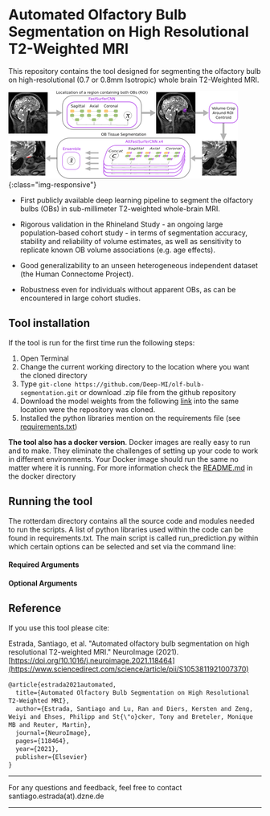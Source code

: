# Automated Olfactory Bulb Segmentation on High Resolutional T2-Weighted MRI


This repository contains the tool designed for segmenting the olfactory bulb on high-resolutional (0.7 or 0.8mm Isotropic) whole brain T2-Weighted MRI.

![](/images/pipeline.png){:class="img-responsive"}

* First publicly available deep learning pipeline to segment the olfactory bulbs (OBs) in sub-millimeter T2-weighted whole-brain MRI.

* Rigorous validation in the Rhineland Study - an ongoing large population-based cohort study - in terms of segmentation accuracy, stability and reliability of volume estimates, as well as sensitivity to replicate known OB volume associations (e.g. age effects).

* Good generalizability to an unseen heterogeneous independent dataset (the Human Connectome Project).

* Robustness even for individuals without apparent OBs, as can be encountered in large cohort studies.


## Tool installation
If the tool is run for the first time run the following steps:

 1. Open Terminal
 2. Change the current working directory to the location where you want the cloned directory 
 3. Type `git-clone https://github.com/Deep-MI/olf-bulb-segmentation.git`  or download .zip file from the github repository 
 4. Download the model weights from the following [link](https://nextcloud.dzne.de/index.php/s/QaYpocJn9HFN7jp) into the same location were the repository was cloned.
 5. Installed the python libraries mention on the requirements file (see [requirements.txt](./requirements.txt))  

**The tool also has a docker version**. Docker images are really easy to run and to make. They eliminate the challenges of setting up your code to work in different environments. Your Docker image should run the same no matter where it is running.
  For more information check the [README.md](./docker/README.md) in the docker directory

## Running the tool

The rotterdam directory contains all the source code and modules needed to run the scripts. 
A list of python libraries used within the code can be found in requirements.txt. 
The main script is called run_prediction.py within which certain options can be selected 
and set via the command line:


#### Required Arguments

#### Optional Arguments




## Reference

If you use this tool please cite:

Estrada, Santiago, et al. "Automated olfactory bulb segmentation on high resolutional T2-weighted MRI." NeuroImage (2021). [https://doi.org/10.1016/j.neuroimage.2021.118464](https://www.sciencedirect.com/science/article/pii/S1053811921007370)
```
@article{estrada2021automated,
  title={Automated Olfactory Bulb Segmentation on High Resolutional T2-Weighted MRI},
  author={Estrada, Santiago and Lu, Ran and Diers, Kersten and Zeng, Weiyi and Ehses, Philipp and St{\"o}cker, Tony and Breteler, Monique MB and Reuter, Martin},
  journal={NeuroImage},
  pages={118464},
  year={2021},
  publisher={Elsevier}
}

```

--------
For any questions and feedback, feel free to contact santiago.estrada(at).dzne.de<br/>

--------